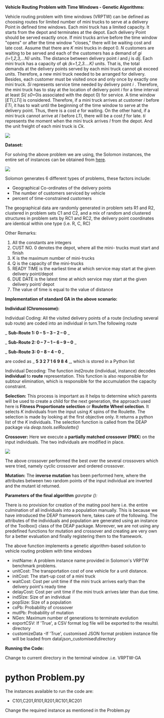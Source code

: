 **Vehicle Routing Problem with Time Windows - Genetic Algorithms:**

Vehicle routing problem with time windows (VRPTW) can be defined as choosing routes for limited number of mini trucks to serve at a delivery Point in defined time windows. Each mini truck has a limited capacity. It starts from the depot and terminates at the depot. Each delivery Point should be served exactly once.  If mini trucks arrive before the time window &quot;opens&quot; or after the time window &quot;closes,&quot; there will be waiting cost and late cost. Assume that there are _K_ mini trucks in depot 0. _N_ customers are waiting to be served and each of the customers has a demand of _gi (i=1,2,3,…N)_ units. The distance between delivery point _i_ and _j_ is _dij_. Each mini truck has a capacity of _qk (k=1,2,3….K)_ units. That is, the total demands at the delivery points served by each mini truck cannot _qk_ exceed units. Therefore, a new mini truck needed to be arranged for delivery. Besides, each customer must be visited once and only once by exactly one mini truck. _Si_ represents service time needed by delivery point _i_ . Therefore, the mini truck has to stay at the location of delivery point _i_ for a time interval at least _Si( s0_=0is associated with the depot 0) for service. A time window [_ETi,LTi_] is considered. Therefore, if a mini truck arrives at customer _i_ before _ETi_, it has to wait until the beginning of the time window to serve at the delivery point. Thus, there is a cost _e_ for waiting. On the other hand, if a mini truck cannot arrive at _I_ before _LTi_, there will be a cost _f_ for late. _ti_ represents the moment when the mini truck arrives _I_ from the depot. And the unit freight of each mini truck is _Ck_.

![](RackMultipart20200810-4-h5xtw8_html_af3d2d50f0a9bdaa.png)

**Dataset:**

For solving the above problem we are using, the Solomon instances, the entire set of instances can be obtained from [here](http://web.cba.neu.edu/~msolomon/problems.htm).

![](RackMultipart20200810-4-h5xtw8_html_ee196db46bb14cc2.png)

Solomon generates 6 different types of problems, these factors include:

- Geographical Co-ordinates of the delivery points
- The number of customers serviced by vehicle
- percent of time-constrained customers

The geographical data are randomly generated in problem sets R1 and R2, clustered in problem sets C1 and C2, and a mix of random and clustered structures in problem sets by RC1 and RC2, the delivery point coordinates are identical within one type (i.e. R, C, RC)

Other Remarks:

1. All the constants are integers
2. CUST NO. 0 denotes the depot, where all the mini- trucks must start and finish
3. K is the maximum number of mini-trucks
4. Q is the capacity of the mini-trucks
5. READY TIME is the earliest time at which service may start at the given delivery point/depot
6. DUE DATE is the latest time at which service may start at the given delivery point/ depot
7. The value of time is equal to the value of distance

**Implementation of standard GA in the above scenario:**

**Individual (Chromosome):**

Individual Coding: All the visited delivery points of a route (including several sub route) are coded into an individual in turn.The following route

_ **Sub-Route 1: 0 – 5 – 3 – 2 – 0** _

_ **Sub-Route 2: 0 – 7 – 1 – 6 – 9 – 0** _

_ **Sub-Route 3: 0 – 8 – 4 – 0** _

are coded as _ **5 3 2 7 1 6 9 8 4** _, which is stored in a Python list

Individual Decoding: The function ind2route (individual, instance) decodes **individual** to **route** representation. This function is also responsible for subtour elimination, which is responsible for the accumulation the capacity constraint.

**Selection:** This process is important as it helps to determine which parents will be used to create a child for the next generation, the approach used here is **Fitness Proportionate selection** or **Roulette Wheel selection**. It selects _K_ individuals from the input using _K_ spins of the Roulette. The selection is made by looking at the first objective only. It returns a python list of the _K_ individuals. The selection function is called from the DEAP package via _deap.tools.selRoulette()_

**Crossover:** Here we execute a **partially matched crossover (PMX**) on the input individuals. The two individuals are modified in place.

![](RackMultipart20200810-4-h5xtw8_html_7db7fccd68a8cc2.png)

The above crossover performed the best over the several crossovers which were tried, namely cyclic crossover and ordered crossover.

**Mutation:** The **inverse mutation** has been performed here, where the attributes between two random points of the input individual are inverted and the mutant id returned.

**Parameters of the final algorithm** _gavrptw ():_

There is no provision for creation of the mating pool here i.e. the entire culmination of all individuals into a population manually. This is because we have introduced the DEAP framework here, takes care of the following. The attributes of the individuals and population are generated using an instance of the Toolbox() class of the DEAP package. Moreover, we are not using any predefined functions for mutation and crossover and creating are very own for a better evaluation and finally registering them to the framework.

The above function implements a genetic algorithm-based solution to vehicle routing problem with time windows

- instName: A problem instance name provided in Solomon&#39;s VRPTW benchmark problems.
- unitCost: The transportation cost of one vehicle for a unit distance.
- initCost: The start-up cost of a mini truck
- waitCost: Cost per unit time if the mini truck arrives early than the delivery point&#39;s ready time
- delayCost: Cost per unit time if the mini truck arrives later than due time.
- indSIze: Size of an individual
- popSize: Size of a population
- cxPb: Probability of crossover
- mutPb: Probability of mutation
- NGen: Maximum number of generations to terminate evolution
- exportCSV: If &#39;True&#39;, a CSV format log file will be exported to the results\ directory
- customizeData -If &#39;True&#39;, customised JSON format problem instance file will be loaded from data\json\_customised\directory

**Running the Code:**

Change to current directory in the terminal window .i.e. VRPTW-GA

# python Problem.py

The instances available to run the code are:

- C101,C201,R101,R201,RC101,RC201

Change the required instance as mentioned in the Problem.py
